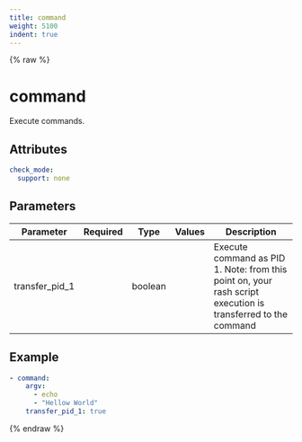 ```yaml
---
title: command
weight: 5100
indent: true
---
```


{% raw %}
# command

Execute commands.

## Attributes

```yaml
check_mode:
  support: none
```

## Parameters

| Parameter      | Required | Type    | Values | Description                                                                                                  |
|----------------|----------|---------|--------|--------------------------------------------------------------------------------------------------------------|
| transfer_pid_1 |          | boolean |        | Execute command as PID 1. Note: from this point on, your rash script execution is transferred to the command |

## Example

```yaml
- command:
    argv:
      - echo
      - "Hellow World"
    transfer_pid_1: true
```

{% endraw %}